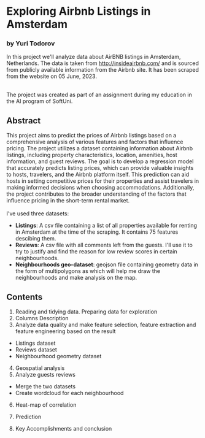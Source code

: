 # Exploring Airbnb Listings in Amsterdam
### by Yuri Todorov

In this project we'll analyze data about AirBNB listings in Amsterdam, Netherlands. The data is taken from http://insideairbnb.com/ and is sourced from publicly available information from the Airbnb site. It has been scraped from the website on 05 June, 2023.<br><br>

The project was created as part of an assignment during my education in the AI program of SoftUni. 

## Abstract 

This project aims to predict the prices of Airbnb listings based on a comprehensive analysis of various features and factors that influence pricing. The project utilizes a dataset containing information about Airbnb listings, including property characteristics, location, amenities, host information, and guest reviews. The goal is to develop a regression model that accurately predicts listing prices, which can provide valuable insights to hosts, travelers, and the Airbnb platform itself. This prediction can aid hosts in setting competitive prices for their properties and assist travelers in making informed decisions when choosing accommodations. Additionally, the project contributes to the broader understanding of the factors that influence pricing in the short-term rental market.<br><br>
I've used three datasets:
 - <b>Listings</b>: A csv file containing a list of all properties available for renting in Amsterdam at the time of the scraping. It contains 75 features descibing them.
 - <b>Reviews</b>: A csv file with all comments left from the guests. I'll use it to try to justify and find the reason for low review scores in certain neighbourhoods.
 - <b>Neighbourhoods geo-dataset</b>: geojson file containing geometry data in the form of multipolygons as  which will help me draw the neighbourhoods and make analysis on the map.

## Contents 

1. Reading and tidying data. Preparing data for exploration
2. Columns Description
3. Analyze data quality and make feature selection, feature extraction and feature engineering based on the result
 - Listings dataset
 - Reviews dataset
 - Neighbourhood geometry dataset
4. Geospatial analysis
5. Analyze guests reviews
 - Merge the two datasets 
 - Create wordcloud for each neighbourhood
6. Heat-map of correlation  
7. Prediction

8. Key Accomplishments and conclusion

